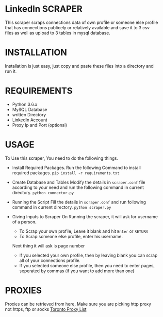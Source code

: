 # LinkedIn SCRAPER
  This scraper scraps connections data of own profile or someone else profile that has connections publicely or relatively available and save it to 3 csv files as well as upload to 3 tables in mysql database.

# INSTALLATION
  Installation is just easy, just copy and paste these files into a directory and run it.

# REQUIREMENTS
  * Python 3.6.x
  * MySQL Database
  * written Directory
  * LinkedIn Account
  * Proxy Ip and Port (optional)

# USAGE
  To Use this scraper, You need to do the following things.
  * Install Required Packages.
     Run the following Command to install required packages.
     `pip install -r requirements.txt`

  * Create Database and Tables
     Modify the details in `scraper.conf` file according to your need and run the following command in current directory.
     `python connector.py`

  * Running the Script
     Fill the details in `scraper.conf` and run following command in current directory.
     `python scraper.py`
 
  * Giving Inputs to Scraper
     On Running the scraper, it will ask for username of a person. 

     - To Scrap your own profile, Leave it blank and hit `Enter` or `RETURN`
     - To Scrap someone else profile,  enter his username.

     Next thing it will ask is page number
     
     - If you selected your own profile, then by leaving blank you can scrap all of your connections profile.
     - If you selected someone else profile, then you need to enter pages, seperated by commas (if you want to add more than one)

# PROXIES
  Proxies can be retrieved from here, Make sure you are picking http proxy not https, ftp or socks
  <a href='http://free-proxy.cz/en/proxylist/city/Toronto/all/ping'>Toronto Proxy List</a>
